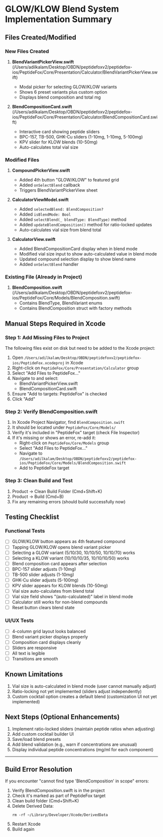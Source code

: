# GLOW/KLOW Blend System Implementation Summary

## Files Created/Modified

### New Files Created
1. **BlendVariantPickerView.swift** (/Users/adilkalam/Desktop/OBDN/peptidefoxv2/peptidefox-ios/PeptideFox/Core/Presentation/Calculator/BlendVariantPickerView.swift)
   - Modal picker for selecting GLOW/KLOW variants
   - Shows 6 preset variants plus custom option
   - Displays blend composition and total mg

2. **BlendCompositionCard.swift** (/Users/adilkalam/Desktop/OBDN/peptidefoxv2/peptidefox-ios/PeptideFox/Core/Presentation/Calculator/BlendCompositionCard.swift)
   - Interactive card showing peptide sliders
   - BPC-157, TB-500, GHK-Cu sliders (1-10mg, 1-10mg, 5-100mg)
   - KPV slider for KLOW blends (10-50mg)
   - Auto-calculates total vial size

### Modified Files
1. **CompoundPickerView.swift**
   - Added 4th button "GLOW/KLOW" to featured grid
   - Added `onSelectBlend` callback
   - Triggers BlendVariantPickerView sheet

2. **CalculatorViewModel.swift**
   - Added `selectedBlend: BlendComposition?`
   - Added `isBlendMode: Bool`
   - Added `selectBlend(_ blendType: BlendType)` method
   - Added `updateBlendComposition()` method for ratio-locked updates
   - Auto-calculates vial size from blend total

3. **CalculatorView.swift**
   - Added BlendCompositionCard display when in blend mode
   - Modified vial size input to show auto-calculated value in blend mode
   - Updated compound selection display to show blend name
   - Added `onSelectBlend` handler

### Existing File (Already in Project)
1. **BlendComposition.swift** (/Users/adilkalam/Desktop/OBDN/peptidefoxv2/peptidefox-ios/PeptideFox/Core/Models/BlendComposition.swift)
   - Contains BlendType, BlendVariant enums
   - Contains BlendComposition struct with factory methods

## Manual Steps Required in Xcode

### Step 1: Add Missing Files to Project
The following files exist on disk but need to be added to the Xcode project:

1. Open `/Users/adilkalam/Desktop/OBDN/peptidefoxv2/peptidefox-ios/PeptideFox.xcodeproj` in Xcode
2. Right-click on `PeptideFox/Core/Presentation/Calculator` group
3. Select "Add Files to PeptideFox..."
4. Navigate to and select:
   - BlendVariantPickerView.swift
   - BlendCompositionCard.swift
5. Ensure "Add to targets: PeptideFox" is checked
6. Click "Add"

### Step 2: Verify BlendComposition.swift
1. In Xcode Project Navigator, find `BlendComposition.swift`
2. It should be located under `PeptideFox/Core/Models/`
3. Verify it's included in "PeptideFox" target (check File Inspector)
4. If it's missing or shows an error, re-add it:
   - Right-click on `PeptideFox/Core/Models` group
   - Select "Add Files to PeptideFox..."
   - Navigate to `/Users/adilkalam/Desktop/OBDN/peptidefoxv2/peptidefox-ios/PeptideFox/Core/Models/BlendComposition.swift`
   - Add to PeptideFox target

### Step 3: Clean Build and Test
1. Product → Clean Build Folder (Cmd+Shift+K)
2. Product → Build (Cmd+B)
3. Fix any remaining errors (should build successfully now)

## Testing Checklist

### Functional Tests
- [ ] GLOW/KLOW button appears as 4th featured compound
- [ ] Tapping GLOW/KLOW opens blend variant picker
- [ ] Selecting a GLOW variant (5/10/30, 10/10/50, 10/10/70) works
- [ ] Selecting a KLOW variant (10/10/10/35, 10/10/10/50) works
- [ ] Blend composition card appears after selection
- [ ] BPC-157 slider adjusts (1-10mg)
- [ ] TB-500 slider adjusts (1-10mg)
- [ ] GHK-Cu slider adjusts (5-100mg)
- [ ] KPV slider appears for KLOW blends (10-50mg)
- [ ] Vial size auto-calculates from blend total
- [ ] Vial size field shows "(auto-calculated)" label in blend mode
- [ ] Calculator still works for non-blend compounds
- [ ] Reset button clears blend state

### UI/UX Tests
- [ ] 4-column grid layout looks balanced
- [ ] Blend variant picker displays properly
- [ ] Composition card displays cleanly
- [ ] Sliders are responsive
- [ ] All text is legible
- [ ] Transitions are smooth

## Known Limitations
1. Vial size is auto-calculated in blend mode (user cannot manually adjust)
2. Ratio-locking not yet implemented (sliders adjust independently)
3. Custom cocktail option creates a default blend (customization UI not yet implemented)

## Next Steps (Optional Enhancements)
1. Implement ratio-locked sliders (maintain peptide ratios when adjusting)
2. Add custom cocktail builder UI
3. Save/load blend presets
4. Add blend validation (e.g., warn if concentrations are unusual)
5. Display individual peptide concentrations (mg/ml for each component)

---

## Build Error Resolution

If you encounter "cannot find type 'BlendComposition' in scope" errors:

1. Verify BlendComposition.swift is in the project
2. Check it's marked as part of PeptideFox target
3. Clean build folder (Cmd+Shift+K)
4. Delete Derived Data:
   ```
   rm -rf ~/Library/Developer/Xcode/DerivedData
   ```
5. Restart Xcode
6. Build again

